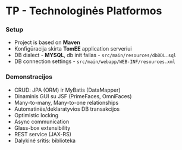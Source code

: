 # TP - Technologinės Platformos

### Setup
* Project is based on **Maven** 
* Konfigūracija skirta **TomEE** application serveriui
* DB dialect - **MYSQL**, db init failas - `src/main/resources/dbDDL.sql`
* DB connection settings - `src/main/webapp/WEB-INF/resources.xml`

### Demonstracijos
* CRUD: JPA (ORM) ir MyBatis (DataMapper) 
* Dinaminis GUI su JSF (PrimeFaces, OmniFaces)
* Many-to-many, Many-to-one relationships
* Automatinės/deklaratyvios DB transakcijos
* Optimistic locking
* Async communication
* Glass-box extensibility
* REST service (JAX-RS)
* Dalykinė sritis: biblioteka

